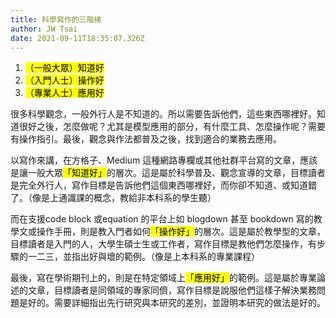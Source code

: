 ```yaml
---
title: 科學寫作的三階梯
author: JW Tsai
date: 2021-09-11T18:35:07.326Z
---
```


1. <mark>（一般大眾）知道好</mark>
2. <mark>（入門人士）操作好</mark>
3. <mark>（專業人士）應用好</mark>


很多科學觀念，一般外行人是不知道的。所以需要告訴他們，這些東西哪裡好。知道很好之後，怎麼做呢？尤其是模型應用的部分，有什麼工具、怎麼操作呢？需要有操作指引。最後，觀念與作法都普及之後，找到適合的業務去應用。

以寫作來講，在方格子、Medium 這種網路專欄或其他社群平台寫的文章，應該是讓一般大眾<mark>「知道好」</mark>的層次。這是屬於科學普及、觀念宣導的文章，目標讀者是完全外行人，寫作目標是告訴他們這個東西哪裡好，而你卻不知道、或知道錯了。（像是上通識課的概念，教給非本科系的學生聽）

而在支援code block 或equation 的平台上如 blogdown 甚至 bookdown 寫的教學文或操作手冊，則是教入門者如何<mark>「操作好」</mark>的層次。這是屬於教學型的文章，目標讀者是入門的人，大學生碩士生或工作者，寫作目標是教他們怎麼操作，有步驟的一二三，並指出好與壞的範例。（像是上本科系的專業課程）

最後，寫在學術期刊上的，則是在特定領域上<mark>「應用好」</mark>的範例。這是屬於專業論述的文章，目標讀者是同領域的專家同儕，寫作目標是說服他們這樣子解決業務問題是好的。需要詳細指出先行研究與本研究的差別，並證明本研究的做法是好的。
